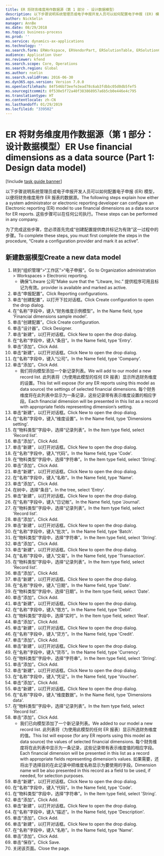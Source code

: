 ```yaml
---
title: ER 将财务维度用作数据源（第 1 部分 - 设计数据模型）
description: 以下步骤说明系统管理员或电子申报开发人员可以如何配置电子申报 (ER) 模型，以便将财务维度用作 ER 报表的数据源。
author: NickSelin
manager: AnnBe
ms.date: 08/29/2018
ms.topic: business-process
ms.prod: ''
ms.service: dynamics-ax-applications
ms.technology: ''
ms.search.form: ERWorkspace, ERVendorPart, ERSolutionTable, ERSolutionCreateDropDialog, ERDataModelDesigner, ERDataModelContentsItemCreationDialog
audience: Application User
ms.reviewer: kfend
ms.search.scope: Core, Operations
ms.search.region: Global
ms.author: nselin
ms.search.validFrom: 2016-06-30
ms.dyn365.ops.version: Version 7.0.0
ms.openlocfilehash: 84f546b73eefe3ead78c6ab3fdbbc05d0db5fef5
ms.sourcegitcommit: 0f530e5f72a40f383868957a6b5cb0e446e4c795
ms.translationtype: HT
ms.contentlocale: zh-CN
ms.lasthandoff: 01/29/2019
ms.locfileid: "339502"
---
```

# <a name="er-use-financial-dimensions-as-a-data-source-part-1-design-data-model"></a><span data-ttu-id="b5005-103">ER 将财务维度用作数据源（第 1 部分：设计数据模型）</span><span class="sxs-lookup"><span data-stu-id="b5005-103">ER Use financial dimensions as a data source (Part 1: Design data model)</span></span>

[!include [task guide banner](../../includes/task-guide-banner.md)]

<span data-ttu-id="b5005-104">以下步骤说明系统管理员或电子申报开发人员可以如何配置电子申报 (ER) 模型，以便将财务维度用作 ER 报表的数据源。</span><span class="sxs-lookup"><span data-stu-id="b5005-104">The following steps explain how either a system administrator or electronic reporting developer can configure an Electronic reporting (ER) model to use financial dimensions as a data source for ER reports.</span></span> <span data-ttu-id="b5005-105">这些步骤可以在任何公司执行。</span><span class="sxs-lookup"><span data-stu-id="b5005-105">These steps can be performed in any company.</span></span>

<span data-ttu-id="b5005-106">为了完成这些步骤，您必须首先完成“创建配置提供商并标记为有效”这一过程中的步骤。</span><span class="sxs-lookup"><span data-stu-id="b5005-106">To complete these steps, you must first complete the steps in the procedure, “Create a configuration provider and mark it as active”.</span></span>


## <a name="create-a-new-data-model"></a><span data-ttu-id="b5005-107">新建数据模型</span><span class="sxs-lookup"><span data-stu-id="b5005-107">Create a new data model</span></span>
1. <span data-ttu-id="b5005-108">转到“组织管理”>“工作区”>“电子申报”。</span><span class="sxs-lookup"><span data-stu-id="b5005-108">Go to Organization administration > Workspaces > Electronic reporting.</span></span>
    * <span data-ttu-id="b5005-109">确保“Litware 公司”</span><span class="sxs-lookup"><span data-stu-id="b5005-109">Make sure that the “Litware, Inc.”</span></span> <span data-ttu-id="b5005-110">提供程序可用且标记为有效。</span><span class="sxs-lookup"><span data-stu-id="b5005-110">provider is available and marked as active.</span></span>  
2. <span data-ttu-id="b5005-111">单击“申报配置”。</span><span class="sxs-lookup"><span data-stu-id="b5005-111">Click Reporting configurations.</span></span>
3. <span data-ttu-id="b5005-112">单击“创建配置”，以打开下拉对话框。</span><span class="sxs-lookup"><span data-stu-id="b5005-112">Click Create configuration to open the drop dialog.</span></span>
4. <span data-ttu-id="b5005-113">在“名称”字段中，键入“财务维度示例模型”。</span><span class="sxs-lookup"><span data-stu-id="b5005-113">In the Name field, type 'Financial dimensions sample model'.</span></span>
5. <span data-ttu-id="b5005-114">单击“创建配置”。</span><span class="sxs-lookup"><span data-stu-id="b5005-114">Click Create configuration.</span></span>
6. <span data-ttu-id="b5005-115">单击“设计器”。</span><span class="sxs-lookup"><span data-stu-id="b5005-115">Click Designer.</span></span>
7. <span data-ttu-id="b5005-116">单击“新建”，以打开对话框。</span><span class="sxs-lookup"><span data-stu-id="b5005-116">Click New to open the drop dialog.</span></span>
8. <span data-ttu-id="b5005-117">在“名称”字段中，键入“条目”。</span><span class="sxs-lookup"><span data-stu-id="b5005-117">In the Name field, type 'Entry'.</span></span>
9. <span data-ttu-id="b5005-118">单击“添加”。</span><span class="sxs-lookup"><span data-stu-id="b5005-118">Click Add.</span></span>
10. <span data-ttu-id="b5005-119">单击“新建”，以打开对话框。</span><span class="sxs-lookup"><span data-stu-id="b5005-119">Click New to open the drop dialog.</span></span>
11. <span data-ttu-id="b5005-120">在“名称”字段中，键入“公司”。</span><span class="sxs-lookup"><span data-stu-id="b5005-120">In the Name field, type 'Company'.</span></span>
12. <span data-ttu-id="b5005-121">单击“添加”。</span><span class="sxs-lookup"><span data-stu-id="b5005-121">Click Add.</span></span>
    * <span data-ttu-id="b5005-122">我们将向模型添加一个新记录列表。</span><span class="sxs-lookup"><span data-stu-id="b5005-122">We will add to our model a new record list.</span></span> <span data-ttu-id="b5005-123">此列表将（为使用此模型的任何 ER 报表）显示所选财务维度的设置。</span><span class="sxs-lookup"><span data-stu-id="b5005-123">This list will expose (for any ER reports using this model as data source) the settings of selected financial dimensions.</span></span> <span data-ttu-id="b5005-124">每个财务维度将在此列表中显示为一条记录，这些记录带有表示维度设置的相应字段。</span><span class="sxs-lookup"><span data-stu-id="b5005-124">Each financial dimension will be presented in this list as a record with appropriate fields representing dimension’s setting.</span></span>  
13. <span data-ttu-id="b5005-125">单击“新建”，以打开对话框。</span><span class="sxs-lookup"><span data-stu-id="b5005-125">Click New to open the drop dialog.</span></span>
14. <span data-ttu-id="b5005-126">在“名称”字段中，键入“维度设置”。</span><span class="sxs-lookup"><span data-stu-id="b5005-126">In the Name field, type 'Dimensions setting'.</span></span>
15. <span data-ttu-id="b5005-127">在“物料类型”字段中，选择“记录列表”。</span><span class="sxs-lookup"><span data-stu-id="b5005-127">In the Item type field, select 'Record list'.</span></span>
16. <span data-ttu-id="b5005-128">单击“添加”。</span><span class="sxs-lookup"><span data-stu-id="b5005-128">Click Add.</span></span>
17. <span data-ttu-id="b5005-129">单击“新建”，以打开对话框。</span><span class="sxs-lookup"><span data-stu-id="b5005-129">Click New to open the drop dialog.</span></span>
18. <span data-ttu-id="b5005-130">在“名称”字段中，键入“代码”。</span><span class="sxs-lookup"><span data-stu-id="b5005-130">In the Name field, type 'Code'.</span></span>
19. <span data-ttu-id="b5005-131">在“物料类型”字段中，选择“字符串”。</span><span class="sxs-lookup"><span data-stu-id="b5005-131">In the Item type field, select 'String'.</span></span>
20. <span data-ttu-id="b5005-132">单击“添加”。</span><span class="sxs-lookup"><span data-stu-id="b5005-132">Click Add.</span></span>
21. <span data-ttu-id="b5005-133">单击“新建”，以打开对话框。</span><span class="sxs-lookup"><span data-stu-id="b5005-133">Click New to open the drop dialog.</span></span>
22. <span data-ttu-id="b5005-134">在“名称”字段中，键入“名称”。</span><span class="sxs-lookup"><span data-stu-id="b5005-134">In the Name field, type 'Name'.</span></span>
23. <span data-ttu-id="b5005-135">单击“添加”。</span><span class="sxs-lookup"><span data-stu-id="b5005-135">Click Add.</span></span>
24. <span data-ttu-id="b5005-136">在树中，选择“条目”。</span><span class="sxs-lookup"><span data-stu-id="b5005-136">In the tree, select 'Entry'.</span></span>
25. <span data-ttu-id="b5005-137">单击“新建”，以打开对话框。</span><span class="sxs-lookup"><span data-stu-id="b5005-137">Click New to open the drop dialog.</span></span>
26. <span data-ttu-id="b5005-138">在“名称”字段中，键入“日记帐”。</span><span class="sxs-lookup"><span data-stu-id="b5005-138">In the Name field, type 'Journal'.</span></span>
27. <span data-ttu-id="b5005-139">在“物料类型”字段中，选择“记录列表”。</span><span class="sxs-lookup"><span data-stu-id="b5005-139">In the Item type field, select 'Record list'.</span></span>
28. <span data-ttu-id="b5005-140">单击“添加”。</span><span class="sxs-lookup"><span data-stu-id="b5005-140">Click Add.</span></span>
29. <span data-ttu-id="b5005-141">单击“新建”，以打开对话框。</span><span class="sxs-lookup"><span data-stu-id="b5005-141">Click New to open the drop dialog.</span></span>
30. <span data-ttu-id="b5005-142">在“名称”字段中，键入“批次”。</span><span class="sxs-lookup"><span data-stu-id="b5005-142">In the Name field, type 'Batch'.</span></span>
31. <span data-ttu-id="b5005-143">在“物料类型”字段中，选择“字符串”。</span><span class="sxs-lookup"><span data-stu-id="b5005-143">In the Item type field, select 'String'.</span></span>
32. <span data-ttu-id="b5005-144">单击“添加”。</span><span class="sxs-lookup"><span data-stu-id="b5005-144">Click Add.</span></span>
33. <span data-ttu-id="b5005-145">单击“新建”，以打开对话框。</span><span class="sxs-lookup"><span data-stu-id="b5005-145">Click New to open the drop dialog.</span></span>
34. <span data-ttu-id="b5005-146">在“名称”字段中，键入“交易”。</span><span class="sxs-lookup"><span data-stu-id="b5005-146">In the Name field, type 'Transaction'.</span></span>
35. <span data-ttu-id="b5005-147">在“物料类型”字段中，选择“记录列表”。</span><span class="sxs-lookup"><span data-stu-id="b5005-147">In the Item type field, select 'Record list'.</span></span>
36. <span data-ttu-id="b5005-148">单击“添加”。</span><span class="sxs-lookup"><span data-stu-id="b5005-148">Click Add.</span></span>
37. <span data-ttu-id="b5005-149">单击“新建”，以打开对话框。</span><span class="sxs-lookup"><span data-stu-id="b5005-149">Click New to open the drop dialog.</span></span>
38. <span data-ttu-id="b5005-150">在“名称”字段中，键入“日期”。</span><span class="sxs-lookup"><span data-stu-id="b5005-150">In the Name field, type 'Date'.</span></span>
39. <span data-ttu-id="b5005-151">在“物料类型”字段中，选择“日期”。</span><span class="sxs-lookup"><span data-stu-id="b5005-151">In the Item type field, select 'Date'.</span></span>
40. <span data-ttu-id="b5005-152">单击“添加”。</span><span class="sxs-lookup"><span data-stu-id="b5005-152">Click Add.</span></span>
41. <span data-ttu-id="b5005-153">单击“新建”，以打开对话框。</span><span class="sxs-lookup"><span data-stu-id="b5005-153">Click New to open the drop dialog.</span></span>
42. <span data-ttu-id="b5005-154">在“名称”字段中，键入“借方”。</span><span class="sxs-lookup"><span data-stu-id="b5005-154">In the Name field, type 'Debit'.</span></span>
43. <span data-ttu-id="b5005-155">在“物料类型”字段中，选择“实时”。</span><span class="sxs-lookup"><span data-stu-id="b5005-155">In the Item type field, select 'Real'.</span></span>
44. <span data-ttu-id="b5005-156">单击“添加”。</span><span class="sxs-lookup"><span data-stu-id="b5005-156">Click Add.</span></span>
45. <span data-ttu-id="b5005-157">单击“新建”，以打开对话框。</span><span class="sxs-lookup"><span data-stu-id="b5005-157">Click New to open the drop dialog.</span></span>
46. <span data-ttu-id="b5005-158">在“名称”字段中，键入“贷方”。</span><span class="sxs-lookup"><span data-stu-id="b5005-158">In the Name field, type 'Credit'.</span></span>
47. <span data-ttu-id="b5005-159">单击“添加”。</span><span class="sxs-lookup"><span data-stu-id="b5005-159">Click Add.</span></span>
48. <span data-ttu-id="b5005-160">单击“新建”，以打开对话框。</span><span class="sxs-lookup"><span data-stu-id="b5005-160">Click New to open the drop dialog.</span></span>
49. <span data-ttu-id="b5005-161">在“名称”字段中，键入“货币”。</span><span class="sxs-lookup"><span data-stu-id="b5005-161">In the Name field, type 'Currency'.</span></span>
50. <span data-ttu-id="b5005-162">在“物料类型”字段中，选择“字符串”。</span><span class="sxs-lookup"><span data-stu-id="b5005-162">In the Item type field, select 'String'.</span></span>
51. <span data-ttu-id="b5005-163">单击“添加”。</span><span class="sxs-lookup"><span data-stu-id="b5005-163">Click Add.</span></span>
52. <span data-ttu-id="b5005-164">单击“新建”，以打开对话框。</span><span class="sxs-lookup"><span data-stu-id="b5005-164">Click New to open the drop dialog.</span></span>
53. <span data-ttu-id="b5005-165">在“名称”字段中，键入“凭证”。</span><span class="sxs-lookup"><span data-stu-id="b5005-165">In the Name field, type 'Voucher'.</span></span>
54. <span data-ttu-id="b5005-166">单击“添加”。</span><span class="sxs-lookup"><span data-stu-id="b5005-166">Click Add.</span></span>
55. <span data-ttu-id="b5005-167">单击“新建”，以打开对话框。</span><span class="sxs-lookup"><span data-stu-id="b5005-167">Click New to open the drop dialog.</span></span>
56. <span data-ttu-id="b5005-168">在“名称”字段中，键入“维度数据”。</span><span class="sxs-lookup"><span data-stu-id="b5005-168">In the Name field, type 'Dimensions data'.</span></span>
57. <span data-ttu-id="b5005-169">在“物料类型”字段中，选择“记录列表”。</span><span class="sxs-lookup"><span data-stu-id="b5005-169">In the Item type field, select 'Record list'.</span></span>
58. <span data-ttu-id="b5005-170">单击“添加”。</span><span class="sxs-lookup"><span data-stu-id="b5005-170">Click Add.</span></span>
    * <span data-ttu-id="b5005-171">我们已向模型添加了一个新记录列表。</span><span class="sxs-lookup"><span data-stu-id="b5005-171">We added to our model a new record list.</span></span> <span data-ttu-id="b5005-172">此列表将（为使用此模型的任何 ER 报表）显示所选财务维度的值。</span><span class="sxs-lookup"><span data-stu-id="b5005-172">This list will expose (for any ER reports using this model as data source) the values of selected financial dimensions.</span></span> <span data-ttu-id="b5005-173">每个财务维度将在此列表中显示为一条记录，这些记录带有表示维度值的相应字段。</span><span class="sxs-lookup"><span data-stu-id="b5005-173">Each financial dimension will be presented in this list as a record with appropriate fields representing dimension’s values.</span></span> <span data-ttu-id="b5005-174">如果需要，还将出于选择目的在此记录中把维度名称显示为要使用的字段。</span><span class="sxs-lookup"><span data-stu-id="b5005-174">Dimension name will be also presented in this record as a field to be used, if needed, for selection purposes.</span></span>  
59. <span data-ttu-id="b5005-175">单击“新建”，以打开对话框。</span><span class="sxs-lookup"><span data-stu-id="b5005-175">Click New to open the drop dialog.</span></span>
60. <span data-ttu-id="b5005-176">在“名称”字段中，键入“代码”。</span><span class="sxs-lookup"><span data-stu-id="b5005-176">In the Name field, type 'Code'.</span></span>
61. <span data-ttu-id="b5005-177">在“物料类型”字段中，选择“字符串”。</span><span class="sxs-lookup"><span data-stu-id="b5005-177">In the Item type field, select 'String'.</span></span>
62. <span data-ttu-id="b5005-178">单击“添加”。</span><span class="sxs-lookup"><span data-stu-id="b5005-178">Click Add.</span></span>
63. <span data-ttu-id="b5005-179">单击“新建”，以打开对话框。</span><span class="sxs-lookup"><span data-stu-id="b5005-179">Click New to open the drop dialog.</span></span>
64. <span data-ttu-id="b5005-180">在“名称”字段中，键入“描述”。</span><span class="sxs-lookup"><span data-stu-id="b5005-180">In the Name field, type 'Description'.</span></span>
65. <span data-ttu-id="b5005-181">单击“添加”。</span><span class="sxs-lookup"><span data-stu-id="b5005-181">Click Add.</span></span>
66. <span data-ttu-id="b5005-182">单击“新建”，以打开对话框。</span><span class="sxs-lookup"><span data-stu-id="b5005-182">Click New to open the drop dialog.</span></span>
67. <span data-ttu-id="b5005-183">在“名称”字段中，键入“名称”。</span><span class="sxs-lookup"><span data-stu-id="b5005-183">In the Name field, type 'Name'.</span></span>
68. <span data-ttu-id="b5005-184">单击“添加”。</span><span class="sxs-lookup"><span data-stu-id="b5005-184">Click Add.</span></span>
69. <span data-ttu-id="b5005-185">单击“保存”。</span><span class="sxs-lookup"><span data-stu-id="b5005-185">Click Save.</span></span>
70. <span data-ttu-id="b5005-186">关闭该页面。</span><span class="sxs-lookup"><span data-stu-id="b5005-186">Close the page.</span></span>

